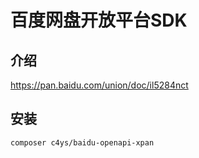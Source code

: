 # 百度网盘开放平台SDK

## 介绍

https://pan.baidu.com/union/doc/il5284nct

## 安装

```
composer c4ys/baidu-openapi-xpan
```
